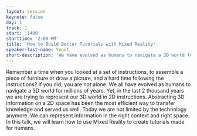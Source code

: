 ```yaml
---
layout: session
keynote: false
day: 1
track: 1
start: '1400'
starttime: '2:00 PM'
title: 'How to Build Better Tutorials with Mixed Reality'
speaker-last-name: Yonet
short-description: 'We have evolved as humans to navigate a 3D world for millions of years. Yet, in the last 2000 years we are trying to represent our 3D world in 2D instructions. Abstracting 3D information on a 2D space has been the most efficient way to transfer knowledge and served us well. Today we are not limited by the technology anymore. In this talk, we will learn how to use Mixed Reality to create tutorials made for humans.'
---
```


Remember a time when you looked at a set of instructions, to assemble a piece of furniture or draw a picture, and a hard time following the instructions? If you did, you are not alone. We all have evolved as humans to navigate a 3D world for millions of years. Yet, in the last 2 thousand years we are trying to represent our 3D world in 2D instructions. Abstracting 3D information on a 2D space has been the most efficient way to transfer knowledge and served us well. Today we are not limited by the technology anymore. We can represent information in the right context and right space. In this talk, we will learn how to use Mixed Reality to create tutorials made for humans.
